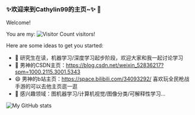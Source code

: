 ### ✨欢迎来到Cathylin99的主页~✨ 👋

Welcome!

You are my: ![Visitor Count](https://profile-counter.glitch.me/Cathylin99/count.svg) visitors!

Here are some ideas to get you started:

- 💬 研究生在读，机器学习/深度学习起步阶段，欢迎大家和我一起讨论学习
- 🌱 男神的CSDN主页：https://blog.csdn.net/weixin_52836217?spm=1000.2115.3001.5343
- 😄 男神的b站主页：https://space.bilibili.com/34093292/ 喜欢玩全民枪战手游的可以去他主页逛一逛
- 🔭 感兴趣领域：图机器学习/计算机视觉/图像分类/可解释性学习...

![My GitHub stats](https://github-readme-stats.vercel.app/api?username=Cathylin99&show_icons=true&theme=buefy)

